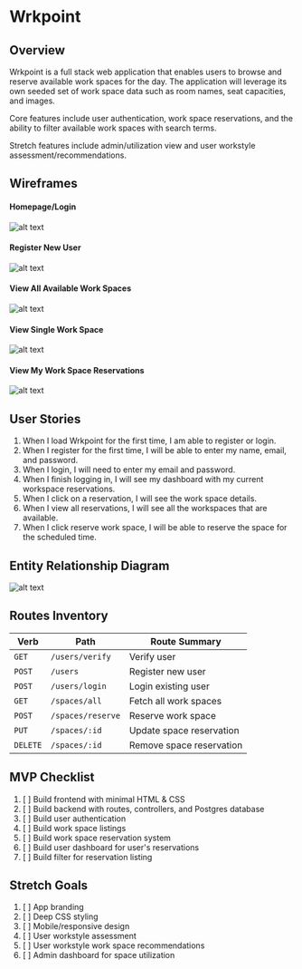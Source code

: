 # Wrkpoint

## Overview
Wrkpoint is a full stack web application that enables users to browse and reserve available work spaces for the day. The application will leverage its own seeded set of work space data such as room names, seat capacities, and images.

Core features include user authentication, work space reservations, and the ability to filter available work spaces with search terms.

Stretch features include admin/utilization view and user workstyle assessment/recommendations.


## Wireframes
#### Homepage/Login
![alt text](./assets/wrkpoint-wireframe-1.png)
#### Register New User
![alt text](./assets/wrkpoint-wireframe-2.png)
#### View All Available Work Spaces
![alt text](./assets/wrkpoint-wireframe-3.png)
#### View Single Work Space
![alt text](./assets/wrkpoint-wireframe-4.png)
#### View My Work Space Reservations
![alt text](./assets/wrkpoint-wireframe-5.png)


## User Stories
1. When I load Wrkpoint for the first time, I am able to register or login.
2. When I register for the first time, I will be able to enter my name, email, and password.
3. When I login, I will need to enter my email and password.
4. When I finish logging in, I will see my dashboard with my current workspace reservations.
5. When I click on a reservation, I will see the work space details.
6. When I view all reservations, I will see all the workspaces that are available.
7. When I click reserve work space, I will be able to reserve the space for the scheduled time.


## Entity Relationship Diagram
![alt text](./assets/wrkpoint-erd-v2.png)


## Routes Inventory

| Verb | Path | Route Summary |
| --- | --- | --- |
| `GET` | `/users/verify` | Verify user |
| `POST` | `/users` | Register new user |
| `POST` | `/users/login` | Login existing user |
| `GET` | `/spaces/all` | Fetch all work spaces |
| `POST` | `/spaces/reserve` | Reserve work space |
| `PUT` | `/spaces/:id` | Update space reservation |
| `DELETE` | `/spaces/:id` | Remove space reservation |


## MVP Checklist
1. [ ] Build frontend with minimal HTML & CSS
2. [ ] Build backend with routes, controllers, and Postgres database
3. [ ] Build user authentication
4. [ ] Build work space listings
5. [ ] Build work space reservation system
6. [ ] Build user dashboard for user's reservations
7. [ ] Build filter for reservation listing


## Stretch Goals
1. [ ] App branding
2. [ ] Deep CSS styling
3. [ ] Mobile/responsive design
4. [ ] User workstyle assessment
5. [ ] User workstyle work space recommendations
6. [ ] Admin dashboard for space utilization